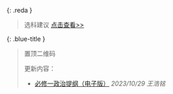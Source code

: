 <script>
var targetDateB = new Date("Jun 7, 2026 00:09:00").getTime();
var targetDateBB = new Date("Jun 7, 2026 00:00:00").getTime();
var x = setInterval(function() {
  var now = new Date().getTime();
  var distanceBB = targetDateBB - now;
  var distanceB = targetDateB - now;
  var daysBB = Math.floor(distanceBB / (1000 * 60 * 60 * 24))+1 ;
  var daysB = Math.floor(distanceB / (1000 * 60 * 60 * 24)) ;
  var hoursB = Math.floor((distanceB % (1000 * 60 * 60 * 24)) / (1000 * 60 * 60));
  var minsB = Math.floor((distanceB % (1000 * 60 * 60)) / (1000 * 60));
  var secondB = Math.floor((distanceB % (1000 * 60)) / 1000);
  var msecondB = Math.floor(distanceB % 1000);
  var days = Math.floor(distance / (1000 * 60 * 60 * 24))+1;
  document.getElementById("countdownB").innerHTML ="距离 2026 高考 " + daysBB + " 天（" + daysB + ":" + hoursB + ":" + minsB + ":" + secondB+ ":" + msecondB +"）";
  document.getElementById("countdownSideB").innerHTML = daysBB + " 天";
  if (distance < 0) {
    clearInterval(x);
    document.getElementById("countdown").innerHTML = "祝高考顺利！";
  }
}, 427);
</script>
<blockquote class="note-title"><a id="countdownB"></a></blockquote>

{: .reda }
> 选科建议 [点击查看>>](/study-together-docs/docs/notice/32765-选科建议公告.html)

{: .blue-title }
> 置顶二维码
>
> 更新内容：
> - [必修一政治提纲（电子版）](/study-together-docs/docs/topqr/政治提纲.html) _2023/10/29 王浩铭_

